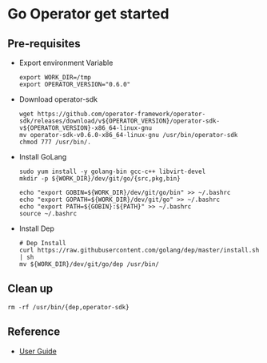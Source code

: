 # Go Operator get started


## Pre-requisites

- Export environment Variable
  ```
  export WORK_DIR=/tmp
  export OPERATOR_VERSION="0.6.0"
  ```

- Download operator-sdk
  ```
  wget https://github.com/operator-framework/operator-sdk/releases/download/v${OPERATOR_VERSION}/operator-sdk-v${OPERATOR_VERSION}-x86_64-linux-gnu
  mv operator-sdk-v0.6.0-x86_64-linux-gnu /usr/bin/operator-sdk
  chmod 777 /usr/bin/.
  ```

- Install GoLang
  ```
  sudo yum install -y golang-bin gcc-c++ libvirt-devel
  mkdir -p ${WORK_DIR}/dev/git/go/{src,pkg,bin}
  
  echo "export GOBIN=${WORK_DIR}/dev/git/go/bin" >> ~/.bashrc
  echo "export GOPATH=${WORK_DIR}/dev/git/go" >> ~/.bashrc
  echo "export PATH=${GOBIN}:${PATH}" >> ~/.bashrc
  source ~/.bashrc
  ```

- Install Dep 
  ```
  # Dep Install
  curl https://raw.githubusercontent.com/golang/dep/master/install.sh | sh
  mv ${WORK_DIR}/dev/git/go/dep /usr/bin/
  ```


## Clean up
   ```
   rm -rf /usr/bin/{dep,operator-sdk}   
   ```

## Reference
- [User Guide](https://github.com/operator-framework/operator-sdk/blob/master/doc/user-guide.md)